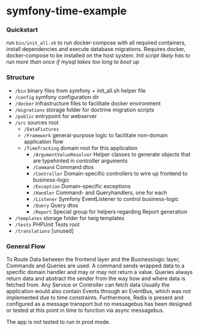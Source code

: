 # symfony-time-example

### Quickstart

run `bin/init_all.sh` to run docker-compose with all required containers, install dependencies and execute database migrations.
Requires docker, docker-compose to be installed on the host system.
*Init script likely has to run more than once if mysql takes too long to boot up*

### Structure

 * `/bin` binary files from symfony + init_all.sh helper file
 * `/config` symfony configuration dir
 * `/docker` infrastructure files to facilitate docker environment
 * `/migrations` storage folder for doctrine migration scripts
 * `/public` entrypoint for webserver
 * `/src` sources root
    * `/DataFixtures`
    * `/Framework` general-purpose logic to facilitate non-domain application flow
    * `/TimeTracking` domain root for this application
        * `/ArgumentValueResolver` Helper classes to generate objects that are typehinted in controller arguments
        * `/Command` Command dtos
        * `/Controller` Domain-specific controllers to wire up frontend to business-logic
        * `/Exception` Domain-specific exceptions
        * `/Handler` Command- and Queryhandlers, one for each
        * `/Listener` Symfony EventListener to control business-logic
        * `/Query` Query dtos
        * `/Report` Special group for helpers regarding Report generation
 * `/templates` storage folder for twig templates
 * `/tests` PHPUnit Tests root
 * `/translations` [unused]
 
### General Flow
 
To Route Data between the frontend layer and the Businesslogic layer, Commands and Queries are used. A command sends wrapped data to a specific domain handler and may or may not return a value.
Queries always return data and abstract the sender from the way how and where data is fetched from. Any Service or Controller can fetch data
Usually the application would also contain Events through an EventBus, which was not implemented due to time constraints.
Furthermore, Redis is present and configured as a message transport but no messagebus has been designed or tested at this point in time to function via async messagebus.
 
The app is not tested to run in prod mode.
